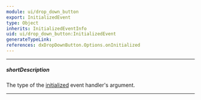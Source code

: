```yaml
---
module: ui/drop_down_button
export: InitializedEvent
type: Object
inherits: InitializedEventInfo
uid: ui/drop_down_button:InitializedEvent
generateTypeLink: 
references: dxDropDownButton.Options.onInitialized
---
```

---
##### shortDescription
The type of the [initialized]({basewidgetpath}/Events/#initialized) event handler's argument.

---
<!-- Description goes here -->